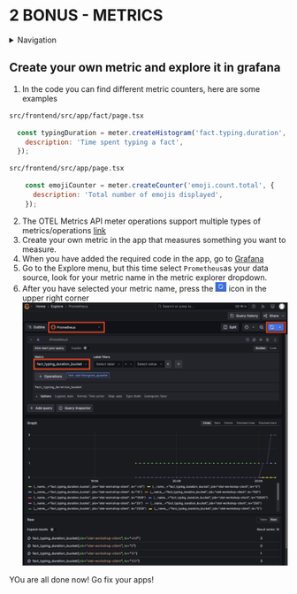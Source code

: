 # 2 BONUS - METRICS

<details>
<summary>Navigation</summary>

0. [Getting started](./000.md)
1. [Run Front End App Locally](./001.md)
2. [Set up distributed tracing](./002.md)
3. **Bonus - Metrics** (this task)

</details>


## Create your own metric and explore it in grafana

1. In the code you can find different metric counters, here are some examples
```bash
src/frontend/src/app/fact/page.tsx
```
```js
  const typingDuration = meter.createHistogram('fact.typing.duration', {
    description: 'Time spent typing a fact',
  });
```

```bash
src/frontend/src/app/page.tsx
```
```js
    const emojiCounter = meter.createCounter('emoji.count.total', {
      description: 'Total number of emojis displayed',
    });
```

2. The OTEL Metrics API meter operations support multiple types of metrics/operations [link](https://opentelemetry.io/docs/specs/otel/metrics/api/#meter-operations)
3. Create your own metric in the app that measures something you want to measure.
4. When you have added the required code in the app, go to [Grafana](https://grafana.svai.dev)
5. Go to the Explore menu, but this time select `Prometheus`as your data source, look for your metric name in the metric explorer dropdown. 
6. After you have selected your metric name, press the <img src="image-2.png" alt="drawing" width="20"/> icon in the upper right corner
![alt text](image-5.png)

YOu are all done now! Go fix your apps!
